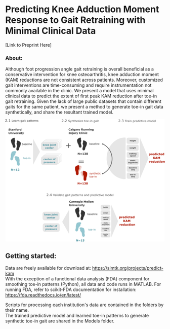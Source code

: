 # Predicting Knee Adduction Moment Response to Gait Retraining with Minimal Clinical Data
[Link to Preprint Here]

### About:
Although foot progression angle gait retraining is overall beneficial as a conservative intervention for knee osteoarthritis, knee adduction moment (KAM) reductions are not consistent across patients. Moreover, customized gait interventions are time-consuming and require instrumentation not commonly available in the clinic. We present a model that uses minimal clinical data to predict the extent of first peak KAM reduction after toe-in gait retraining. Given the lack of large public datasets that contain different gaits for the same patient, we present a method to generate toe-in gait data synthetically, and share the resultant trained model.

![Description of Data and Methods](Figures/Fig2_processDiagram.png?raw=true)

## Getting started:
Data are freely available for download at: https://simtk.org/projects/predict-kam  
With the exception of a functional data analysis (FDA) component for smoothing toe-in patterns (Python), all data and code runs in MATLAB.
For running FDA, refer to scikit-FDA documentation for installation: https://fda.readthedocs.io/en/latest/

Scripts for processing each institution's data are contained in the folders by their name.  
The trained predictive model and learned toe-in patterns to generate synthetic toe-in gait are shared in the Models folder. 
